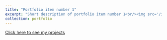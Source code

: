 ```yaml
---
title: "Portfolio item number 1"
excerpt: "Short description of portfolio item number 1<br/><img src='/images/500x300.png'>"
collection: portfolio
---
```


[Click here to see my projects](https://www.datascienceportfol.io/abhimanyu911)
